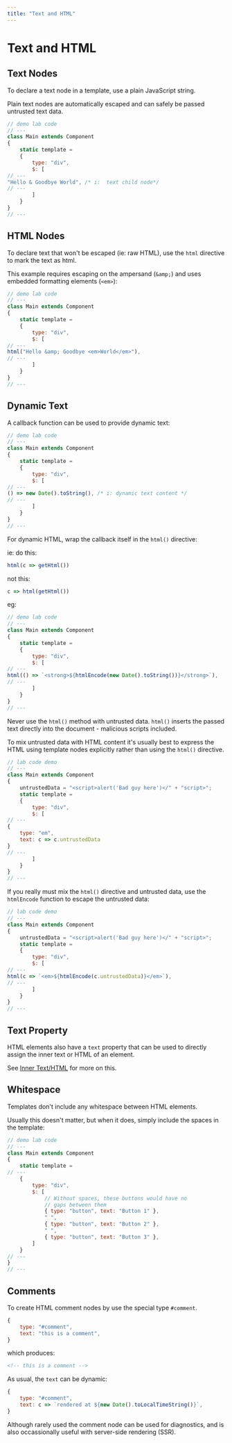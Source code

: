 ```yaml
---
title: "Text and HTML"
---
```

# Text and HTML

## Text Nodes

To declare a text node in a template, use a plain JavaScript string.  

Plain text nodes are automatically escaped and can safely be passed 
untrusted text data.

```js
// demo lab code
// ---
class Main extends Component
{
    static template = 
    {
        type: "div",
        $: [
// ---
"Hello & Goodbye World", /* i:  text child node*/
// ---
        ]   
    }
}
// ---
```



## HTML Nodes

To declare text that won't be escaped (ie: raw HTML), use the `html` directive
to mark the text as html.

This example requires escaping on the ampersand (`&amp;`) and uses embedded 
formatting elements (`<em>`):

```js
// demo lab code
// ---
class Main extends Component
{
    static template = 
    {
        type: "div",
        $: [
// ---
html("Hello &amp; Goodbye <em>World</em>"),
// ---
        ]   
    }
}
// ---
```



## Dynamic Text

A callback function can be used to provide dynamic text:

```js
// demo lab code
// ---
class Main extends Component
{
    static template = 
    {
        type: "div",
        $: [
// ---
() => new Date().toString(), /* i: dynamic text content */
// ---
        ]   
    }
}
// ---
```

For dynamic HTML, wrap the callback itself in the `html()` directive:

ie: do this:

```js
html(c => getHtml())
```

not this:

```js
c => html(getHtml())
```

eg:

```js
// demo lab code
// ---
class Main extends Component
{
    static template = 
    {
        type: "div",
        $: [
// ---
html(() => `<strong>${htmlEncode(new Date().toString())}</strong>`), 
// ---
        ]   
    }
}
// ---
```

<div class="tip">

Never use the `html()` method with untrusted data. `html()` inserts
the passed text directly into the document - malicious scripts included.

</div>


To mix untrusted data with HTML content it's usually best to express
the HTML using template nodes explicitly rather than using the `html()` 
directive.

```js
// lab code demo
// ---
class Main extends Component
{
    untrustedData = "<script>alert('Bad guy here')</" + "script>";
    static template = 
    {
        type: "div",
        $: [
// ---
{
    type: "em",
    text: c => c.untrustedData
}
// ---
        ]   
    }
}
// ---
```


If you really must mix the `html()` directive and untrusted data, 
use the `htmlEncode` function to escape the untrusted data:

```js
// lab code demo
// ---
class Main extends Component
{
    untrustedData = "<script>alert('Bad guy here')</" + "script>";
    static template = 
    {
        type: "div",
        $: [
// ---
html(c => `<em>${htmlEncode(c.untrustedData)}</em>`),
// ---
        ]   
    }
}
// ---
```


## Text Property

HTML elements also have a `text` property that can be used to directly assign
the inner text or HTML of an element.

See [Inner Text/HTML](templateHtmlElements#inner-text-html) for more on this.



## Whitespace

Templates don't include any whitespace between HTML elements.  

Usually this doesn't matter, but when it does, simply include the spaces 
in the template:

```js
// demo lab code
// ---
class Main extends Component
{
    static template = 
// ---
    {
        type: "div",
        $: [
            // Without spaces, these buttons would have no 
            // gaps between them
            { type: "button", text: "Button 1" },
            " ",
            { type: "button", text: "Button 2" },
            " ",
            { type: "button", text: "Button 3" },
        ]
    }
// ---
}
// ---
```


## Comments

To create HTML comment nodes by use the special type `#comment`.

```js
{
    type: "#comment",
    text: "this is a comment",
}
```

which produces:

```html
<!-- this is a comment -->
```

As usual, the `text` can be dynamic:

```js
{
    type: "#comment",
    text: c => `rendered at ${new Date().toLocalTimeString()}`,
}
```

Although rarely used the comment node can be used for diagnostics, and
is also occassionally useful with server-side rendering (SSR).
